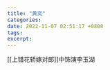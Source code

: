 ```yaml
---
title: "黄奕"
categories: 
date: 2022-11-07 02:51:17 +0800
tags: 
excerpt: 
---
```



[[上错花轿嫁对郎]]中饰演李玉湖






